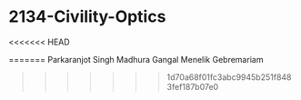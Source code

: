 # 2134-Civility-Optics

<<<<<<< HEAD



=======
Parkaranjot Singh
Madhura Gangal
Menelik Gebremariam

>>>>>>> 1d70a68f01fc3abc9945b251f8483fef187b07e0

